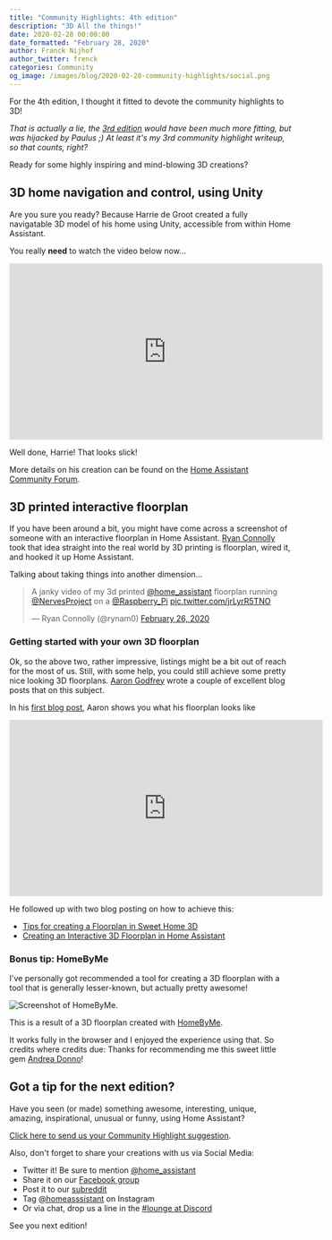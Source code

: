 ```yaml
---
title: "Community Highlights: 4th edition"
description: "3D All the things!"
date: 2020-02-28 00:00:00
date_formatted: "February 28, 2020"
author: Franck Nijhof
author_twitter: frenck
categories: Community
og_image: /images/blog/2020-02-28-community-highlights/social.png
---
```


For the 4th edition, I thought it fitted to devote the community highlights to 3D!

_That is actually a lie, the [3rd edition](/blog/2020/02/19/community-highlights/)
would have been much more fitting, but was hijacked by Paulus ;)
At least it's my 3rd community highlight writeup, so that counts, right?_

Ready for some highly inspiring and mind-blowing 3D creations?

## 3D home navigation and control, using Unity

Are you sure you ready? Because Harrie de Groot created a fully navigatable
3D model of his home using Unity, accessible from within Home Assistant.

You really **need** to watch the video below now...

<div class='videoWrapper'>
<iframe width="560" height="315" src="https://www.youtube-nocookie.com/embed/Ee7i3_EWyjk" frameborder="0" allowfullscreen></iframe>
</div>

Well done, Harrie! That looks slick!

More details on his creation can be found on the
[Home Assistant Community Forum](https://community.home-assistant.io/t/3d-home-navigation-control-unity-home-assistant/174972).

## 3D printed interactive floorplan

If you have been around a bit, you might have come across a screenshot of
someone with an interactive floorplan in Home Assistant. [Ryan Connolly](https://twitter.com/rynam0)
took that idea straight into the real world by 3D printing is floorplan,
wired it, and hooked it up Home Assistant.

Talking about taking things into another dimension...

<blockquote class="twitter-tweet"><p lang="en" dir="ltr">A janky video of my 3d printed <a href="https://twitter.com/home_assistant?ref_src=twsrc%5Etfw">@home_assistant</a> floorplan running <a href="https://twitter.com/NervesProject?ref_src=twsrc%5Etfw">@NervesProject</a> on a <a href="https://twitter.com/Raspberry_Pi?ref_src=twsrc%5Etfw">@Raspberry_Pi</a> <a href="https://t.co/jrLyrR5TNO">pic.twitter.com/jrLyrR5TNO</a></p>&mdash; Ryan Connolly (@rynam0) <a href="https://twitter.com/rynam0/status/1232792092268691464?ref_src=twsrc%5Etfw">February 26, 2020</a>
</blockquote>

### Getting started with your own 3D floorplan

Ok, so the above two, rather impressive, listings might be a bit out of reach
for the most of us. Still, with some help, you could still achieve some pretty
nice looking 3D floorplans. [Aaron Godfrey](https://github.com/boralyl) wrote a
couple of excellent blog posts that on this subject.

In his [first blog post](https://aarongodfrey.dev/home%20automation/floorplan-in-home-assistant/),
Aaron shows you what his floorplan looks like

<div class='videoWrapper'>
<iframe width="560" height="315" src="https://www.youtube-nocookie.com/embed/ebMQwVjVewU" frameborder="0" allowfullscreen></iframe>
</div>

He followed up with two blog posting on how to achieve this:

- [Tips for creating a Floorplan in Sweet Home 3D](https://aarongodfrey.dev/home%20automation/tips_for_creating_a_3d_floorplan_using_sweethome3d/)
- [Creating an Interactive 3D Floorplan in Home Assistant](https://aarongodfrey.dev/home%20automation/creating-a-3d-floorplan-in-home-assistant/)

### Bonus tip: HomeByMe

I've personally got recommended a tool for creating a 3D floorplan with a tool
that is generally lesser-known, but actually pretty awesome!

<img src='/images/blog/2020-02-28-community-highlights/homebyme.png' alt='Screenshot of HomeByMe.' style='border: 0;box-shadow: none;'>

This is a result of a 3D floorplan created with [HomeByMe](https://home.by.me/en/).

It works fully in the browser and I enjoyed the experience using that.
So credits where credits due: Thanks for recommending me this sweet little
gem [Andrea Donno](https://www.twitter.com/andreadonno)!

## Got a tip for the next edition?

Have you seen (or made) something awesome, interesting, unique, amazing, inspirational, unusual or funny, using Home Assistant?

[Click here to send us your Community Highlight suggestion](/suggest-community-highlight).

Also, don't forget to share your creations with us via Social Media:

- Twitter it! Be sure to mention [@home_assistant][twitter]
- Share it on our [Facebook group][facebook-group]
- Post it to our [subreddit][reddit]
- Tag [@homeasssistant][instagram] on Instagram
- Or via chat, drop us a line in the [#lounge at Discord][chat]

See you next edition!

[chat]: https://www.home-assistant.io/join-chat
[facebook-group]: https://www.facebook.com/groups/HomeAssistant/
[instagram]: https://www.instagram.com/homeassistant/
[reddit]: https://www.reddit.com/r/homeassistant
[twitter]: https://www.twitter.com/home_assistant
